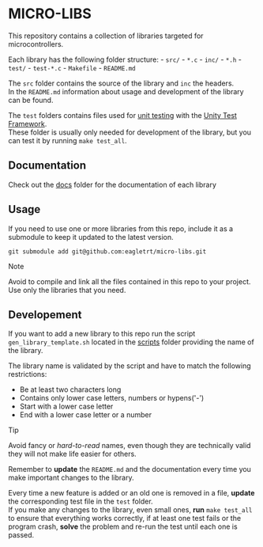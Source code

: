 # MICRO-LIBS

This repository contains a collection of libraries targeted for microcontrollers.

Each library has the following folder structure:
    - `src/`
        - `*.c`
    - `inc/`
        - `*.h`
    - `test/`
        - `test-*.c`
        - `Makefile`
    - `README.md`

The `src` folder contains the source of the library and `inc` the headers. \
In the `README.md` information about usage and development of the library can be found.

The `test` folders contains files used for [unit testing](https://it.wikipedia.org/wiki/Unit_testing)
with the [Unity Test Framework](http://www.throwtheswitch.org/unity). \
These folder is usually only needed for development of the library, but you can test it by running `make test_all`.

## Documentation

Check out the [docs](docs) folder for the documentation of each library

## Usage

If you need to use one or more libraries from this repo, include it as a submodule
to keep it updated to the latest version.

```shell
git submodule add git@github.com:eagletrt/micro-libs.git
```

> [!NOTE]
> Avoid to compile and link all the files contained in this repo to your project.
> Use only the libraries that you need.

## Developement

If you want to add a new library to this repo run the script `gen_library_template.sh`
located in the [scripts](scripts) folder providing the name of the library.

The library name is validated by the script and have to match the following restrictions:
- Be at least two characters long
- Contains only lower case letters, numbers or hypens('-')
- Start with a lower case letter
- End with a lower case letter or a number

> [!TIP]
> Avoid fancy or *hard-to-read* names, even though they are technically valid
> they will not make life easier for others.

Remember to **update** the `README.md` and the documentation every time you make important changes to the library.

Every time a new feature is added or an old one is removed in a file, **update**
the corresponding test file in the `test` folder. \
If you make any changes to the library, even small ones, **run** `make test_all` to ensure
that everything works correctly, if at least one test fails or the program crash,
**solve** the problem and re-run the test until each one is passed.

